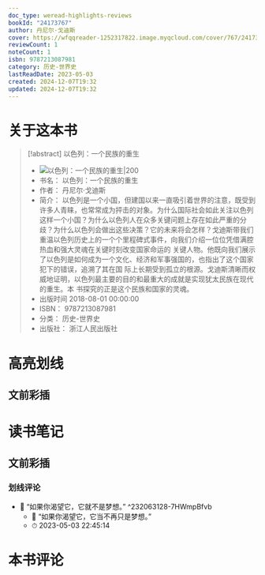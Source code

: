 ```yaml
---
doc_type: weread-highlights-reviews
bookId: "24173767"
author: 丹尼尔·戈迪斯
cover: https://wfqqreader-1252317822.image.myqcloud.com/cover/767/24173767/t7_24173767.jpg
reviewCount: 1
noteCount: 1
isbn: 9787213087981
category: 历史-世界史
lastReadDate: 2023-05-03
created: 2024-12-07T19:32
updated: 2024-12-07T19:32
---
```

# 关于这本书
> [!abstract] 以色列：一个民族的重生
> - ![ 以色列：一个民族的重生|200](https://wfqqreader-1252317822.image.myqcloud.com/cover/767/24173767/t7_24173767.jpg)
> - 书名： 以色列：一个民族的重生
> - 作者： 丹尼尔·戈迪斯
> - 简介： 以色列是一个小国，但建国以来一直吸引着世界的注意，既受到许多人青睐，也常常成为抨击的对象。为什么国际社会如此关注以色列这样一个小国？为什么以色列人在众多关键问题上存在如此严重的分歧？为什么以色列会做出这些决策？它的未来将会怎样？戈迪斯带我们重温以色列历史上的一个个里程碑式事件，向我们介绍一位位凭借满腔热血和强大灵魂在关键时刻改变国家命运的   关键人物。他既向我们展示了以色列是如何成为一个文化、经济和军事强国的，也指出了这个国家犯下的错误，追溯了其在国   际上长期受到孤立的根源。戈迪斯清晰而权威地证明，以色列最主要的目的和最重大的成就是实现犹太民族在现代的重生。本  书探究的正是这个民族和国家的灵魂。
> - 出版时间 2018-08-01 00:00:00
> - ISBN： 9787213087981
> - 分类： 历史-世界史
> - 出版社： 浙江人民出版社

# 高亮划线

## 文前彩插

 
# 读书笔记

## 文前彩插

### 划线评论
- 📌 “如果你渴望它，它就不是梦想。”  ^232063128-7HWmpBfvb
    - 💭 “如果你渴望它，它当不再只是梦想。”
    - ⏱ 2023-05-03 22:45:14
   
# 本书评论

